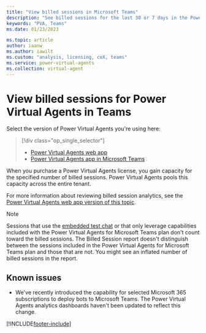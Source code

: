 ```yaml
---
title: "View billed sessions in Microsoft Teams"
description: "See billed sessions for the last 30 or 7 days in the Power Virtual Agents app in Microsoft Teams."
keywords: "PVA, Teams"
ms.date: 01/23/2023

ms.topic: article
author: iaanw
ms.author: iawilt
ms.custom: "analysis, licensing, ceX, teams"
ms.service: power-virtual-agents
ms.collection: virtual-agent
---
```


# View billed sessions for Power Virtual Agents in Teams

Select the version of Power Virtual Agents you're using here:

> [!div class="op_single_selector"]
>
> - [Power Virtual Agents web app](../analytics-billed-sessions.md)
> - [Power Virtual Agents app in Microsoft Teams](analytics-billed-sessions-teams.md)

When you purchase a Power Virtual Agents license, you gain capacity for the specified number of billed sessions. Power Virtual Agents pools this capacity across the entire tenant.

For more information about reviewing billed session analytics, see the [Power Virtual Agents web app version of this topic](../analytics-billed-sessions.md).

> [!NOTE]
> Sessions that use the [embedded test chat](authoring-test-bot-teams.md) or that only leverage capabilities included with the Power Virtual Agents for Microsoft Teams plan don't count toward the billed sessions.
> The Billed Session report doesn't distinguish between the sessions included in the Power Virtual Agents for Microsoft Teams plan and those that are not. You might see an inflated number of billed sessions in the report.

## Known issues

- We've recently introduced the capability for selected Microsoft 365 subscriptions to deploy bots to Microsoft Teams. The Power Virtual Agents analytics dashboards haven't been updated to reflect this change.

[!INCLUDE[footer-include](../includes/footer-banner.md)]
